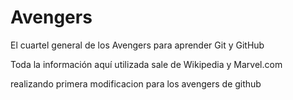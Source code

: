 # Avengers

El cuartel general de los Avengers para aprender Git y GitHub

Toda la información aquí utilizada sale de Wikipedia y Marvel.com

realizando primera modificacion para los avengers de github
